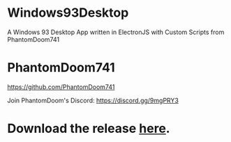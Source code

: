 # Windows93Desktop
A Windows 93 Desktop App written in ElectronJS with Custom Scripts from PhantomDoom741

# PhantomDoom741
https://github.com/PhantomDoom741

Join PhantomDoom's Discord: https://discord.gg/9mgPRY3

# Download the release [here](https://github.com/Samyocord/Windows93Desktop/releases).
